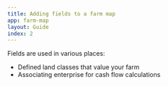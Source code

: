 ```yaml
---
title: Adding fields to a farm map
app: farm-map
layout: Guide
index: 2
---
```


Fields are used in various places:

* Defined land classes that value your farm
* Associating enterprise for cash flow calculations
